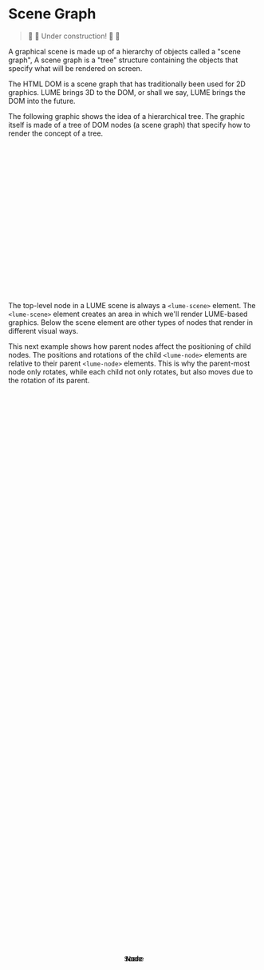 # Scene Graph

> :construction: :hammer: Under construction! :hammer: :construction:

A graphical scene is made up of a hierarchy of objects called a "scene graph",
A scene graph is a "tree" structure containing the objects that specify what
will be rendered on screen.

The HTML DOM is a scene graph that has traditionally been used for 2D graphics.
LUME brings 3D to the DOM, or shall we say, LUME brings the DOM into the
future.

The following graphic shows the idea of a hierarchical tree. The graphic itself
is made of a tree of DOM nodes (a scene graph) that specify how to render the
concept of a tree.

<style>
	html,
	body {
		width: 100%;
		height: 100%;
	}

	lume-scene {
		user-select: none;
	}

	.line {
		background: black;
	}

	lume-node:not(.line) {
		font-family: sans-serif;
		background: skyblue;
	}

	lume-node div {
		position: absolute;
		top: 50%;
		left: 50%;
		transform: translate(-50%, -50%);
	}
</style>

<div style="width: 400px; height: 300px;">
	<lume-scene id="scene">
		<!-- Root Scene -->
		<lume-node size="60 30" align-point="0.5 0.2" mount-point="0.5 0.5">
			<div align="center">
				Scene
			</div>
		</lume-node>
		<!-- Left Child Node -->
		<lume-node size="60 30" align-point="0.3 0.5" mount-point="0.5 0.5">
			<div align="center">
				Node
			</div>
		</lume-node>
		<!-- Right Child Node -->
		<lume-node size="60 30" align-point="0.7 0.5" mount-point="0.5 0.5">
			<div align="center">
				Node
			</div>
		</lume-node>
		<!-- Line, Root Scene to Left Child Node -->
		<lume-node class="line" size="2 100" align-point="0.4 0.35" rotation="0 0 50" mount-point="0.5 0.5" position="0 0 -1"></lume-node>
		<!-- Line, Root Scene to Left Child Node -->
		<lume-node class="line" size="2 100" align-point="0.6 0.35" rotation="0 0 -50" mount-point="0.5 0.5" position="0 0 -1"></lume-node>
		<!-- Left Grandchild Node -->
		<lume-node size="60 30" align-point="0.2 0.8" mount-point="0.5 0.5">
			<div align="center">
				Node
			</div>
		</lume-node>
		<!-- Right Grandchild Node -->
		<lume-node size="60 30" align-point="0.4 0.8" mount-point="0.5 0.5">
			<div align="center">
				Node
			</div>
		</lume-node>
		<!-- Line, Left Child to Left Grandchild Node -->
		<lume-node class="line" size="2 100" align-point="0.25 0.65" rotation="0 0 25" mount-point="0.5 0.5" position="0 0 -1"></lume-node>
		<!-- Line, Left Child to Right Grandchild Node -->
		<lume-node class="line" size="2 100" align-point="0.35 0.65" rotation="0 0 -25" mount-point="0.5 0.5" position="0 0 -1"></lume-node>
	</lume-scene>
</div>

The top-level node in a LUME scene is always a `<lume-scene>` element. The
`<lume-scene>` element creates an area in which we'll render LUME-based
graphics. Below the scene element are other types of nodes that render in
different visual ways.

This next example shows how parent nodes affect the positioning of child nodes.
The positions and rotations of the child `<lume-node>` elements are relative to
their parent `<lume-node>` elements. This is why the parent-most node only
rotates, while each child not only rotates, but also moves due to the rotation
of its parent.

<div id="parentTransforms"></div>

<script type="application/javascript">
	// LUME.useDefaultNames()

	document.querySelectorAll('lume-scene *').forEach(n => {
		if (n instanceof LUME.Node) {
			// FIXME temporary hack to trigger a re-render because transforms are not
			// updated on the initial paint.
			n.rotation.y += 0.000000001
			n.addEventListener('pointerover', event => {
				console.log('on a node!')
				n.scale.x = 1.1
				n.scale.y = 1.1
				n.scale.z = 1.1
			})
			n.addEventListener('pointerout', event => {
				n.scale.x = 1
				n.scale.y = 1
				n.scale.z = 1
			})
		}
	})

  new Vue({
    el: '#parentTransforms',
    template: '<live-code :template="code" mode="html>iframe" :debounce="200" />',
    data: {
      code:
`<script src="${location.origin+location.pathname}global.js"><\/script>

<lume-scene>
  <lume-node id="one" position="50 50" size="10 10">
    <lume-node id="two" position="50 50" size="10 10">
      <lume-node id="three" position="50 50" size="10 10">
        <lume-node id="four" position="50 50" size="100 100">
          Positioning is relative to parents!
        </lume-node>
      </lume-node>
    </lume-node>
  </lume-node>
</lume-scene>

<script>
  LUME.useDefaultNames()
  const rotationFunction = (x, y, z, t) => [x, y, 10 * Math.sin(t * 0.002)]

  // Give all nodes the same rotation. Note that each node rotates "inside" of the parent space.
  one.rotation = rotationFunction
  two.rotation = rotationFunction
  three.rotation = rotationFunction
  three.rotation = rotationFunction
<\/script>

<style>
  html, body {
    margin: 0; padding: 0;
    height: 100%; width: 100%;
    background: #333; color: white;
  }
  lume-node { padding: 5px; }
  #one { background: coral; }
  #two { background: yellowgreen; }
  #three { background: deeppink; }
  #four { background: royalblue; }
</style>

`
},
})
</script>
